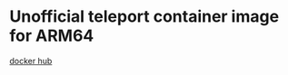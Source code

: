 # Unofficial teleport container image for ARM64
[docker hub](https://hub.docker.com/repository/docker/ronaldmiranda/teleport-arm)
